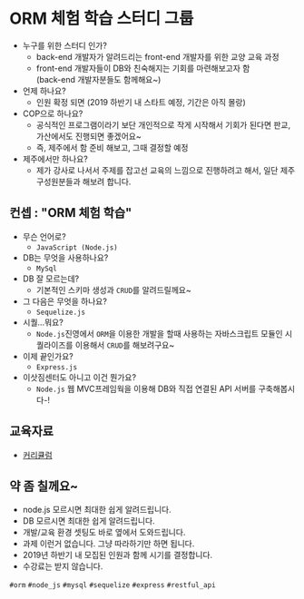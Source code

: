 # ORM 체험 학습 스터디 그룹
- 누구를 위한 스터디 인가?
  - back-end 개발자가 알려드리는 front-end 개발자를 위한 교양 교육 과정
  - front-end 개발자들이 DB와 친숙해지는 기회를 마련해보고자 함<br>(back-end 개발자분들도 함께해요~)
- 언제 하나요?
  - 인원 확정 되면 (2019 하반기 내 스타트 예정, 기간은 아직 몰랑)
- COP으로 하나요?
  - 공식적인 프로그램이라기 보단 개인적으로 작게 시작해서 기회가 된다면 판교, 가산에서도 진행되면 좋겠어요~
  - 즉, 제주에서 함 준비 해보고, 그때 결정할 예정
- 제주에서만 하나요?
  - 제가 강사로 나서서 주제를 잡고선 교육의 느낌으로 진행하려고 해서, 일단 제주 구성원분들과 해보려 합니다.

## 컨셉 : "ORM 체험 학습"
- 무슨 언어로?
  - `JavaScript (Node.js)`
- DB는 무엇을 사용하나요?
  - `MySql`
- DB 잘 모르는데?
  - 기본적인 스키마 생성과 `CRUD`를 알려드릴께요~
- 그 다음은 무엇을 하나요?
  - `Sequelize.js`
- 시퀄…뭐요?
  - `Node.js`진영에서 `ORM`을 이용한 개발을 할때 사용하는 자바스크립트 모듈인 시퀄라이즈를 이용해서 `CRUD`를 해보려구요~
- 이제 끝인가요?
  - `Express.js`
- 이삿짐센터도 아니고 이건 뭔가요?
  - `Node.js` 웹 MVC프레임웍을 이용해 DB와 직접 연결된 API 서버를 구축해봅시다-!

## 교육자료
- [커리큘럼](./index)

## 약 좀 칠께요~
- node.js 모르시면 최대한 쉽게 알려드립니다.
- DB 모르시면 최대한 쉽게 알려드립니다.
- 개발/교육 환경 셋팅도 바로 옆에서 도와드립니다.
- 과제 이런거 없습니다. 그냥 따라하기만 하면 됩니다.
- 2019년 하반기 내 모집된 인원과 함께 시기를 결정합니다.
- 수강료는 받지 않습니다.

`#orm` `#node_js` `#mysql` `#sequelize` `#express` `#restful_api`